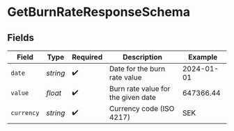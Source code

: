 # GetBurnRateResponseSchema


## Fields

| Field                              | Type                               | Required                           | Description                        | Example                            |
| ---------------------------------- | ---------------------------------- | ---------------------------------- | ---------------------------------- | ---------------------------------- |
| `date`                             | *string*                           | :heavy_check_mark:                 | Date for the burn rate value       | 2024-01-01                         |
| `value`                            | *float*                            | :heavy_check_mark:                 | Burn rate value for the given date | 647366.44                          |
| `currency`                         | *string*                           | :heavy_check_mark:                 | Currency code (ISO 4217)           | SEK                                |
